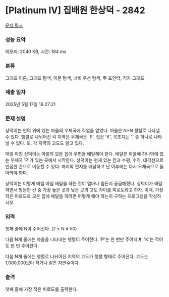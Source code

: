 # [Platinum IV] 집배원 한상덕 - 2842 

[문제 링크](https://www.acmicpc.net/problem/2842) 

### 성능 요약

메모리: 2040 KB, 시간: 184 ms

### 분류

그래프 이론, 그래프 탐색, 이분 탐색, 너비 우선 탐색, 두 포인터, 격자 그래프

### 제출 일자

2025년 5월 17일 16:27:21

### 문제 설명

<p>상덕이는 언덕 위에 있는 마을의 우체국에 직업을 얻었다. 마을은 N×N 행렬로 나타낼 수 있다. 행렬로 나뉘어진 각 지역은 우체국은 'P', 집은 'K', 목초지는 '.' 중 하나로 나타낼 수 있다. 또, 각 지역의 고도도 알고 있다.</p>

<p>매일 아침 상덕이는 마을의 모든 집에 우편을 배달해야 한다. 배달은 마을에 하나밖에 없는 우체국 'P'가 있는 곳에서 시작한다. 상덕이는 현재 있는 칸과 수평, 수직, 대각선으로 인접한 칸으로 이동할 수 있다. 마지막 편지를 배달하고 난 이후에는 다시 우체국으로 돌아와야 한다.</p>

<p>상덕이는 이렇게 매일 아침 배달을 하는 것이 얼마나 힘든지 궁금해졌다. 상덕이가 배달하면서 방문한 칸 중 가장 높은 곳과 낮은 곳의 고도 차이를 피로도라고 하자. 이때, 가장 작은 피로도로 모든 집에 배달을 하려면 어떻게 해야 하는지 구하는 프로그램을 작성하시오.</p>

### 입력 

 <p>첫째 줄에 N이 주어진다. (2 ≤ N ≤ 50)</p>

<p>다음 N개 줄에는 마을을 나타내는 행렬이 주어진다. 'P'는 한 번만 주어지며, 'K'는 적어도 한 번 주어진다.</p>

<p>다음 N개 줄에는 행렬로 나뉘어진 지역의 고도가 행렬 형태로 주어진다. 고도는 1,000,000보다 작거나 같은 자연수이다.</p>

### 출력 

 <p>첫째 줄에 가장 작은 피로도를 출력한다.</p>

